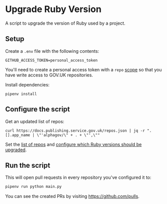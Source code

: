 # Upgrade Ruby Version

A script to upgrade the version of Ruby used by a project.

## Setup

Create a `.env` file with the following contents:

```
GITHUB_ACCESS_TOKEN=personal_access_token
```

You'll need to create a personal access token with a `repo` [scope](https://docs.github.com/en/developers/apps/building-oauth-apps/scopes-for-oauth-apps) so that you have write access to GOV.UK repositories.

Install dependencies:

```
pipenv install
```

## Configure the script

Get an updated list of repos:

```
curl https://docs.publishing.service.gov.uk/repos.json | jq -r ".[].app_name | \"'alphagov/\" + . + \"',\""
```

Set the [list of repos](https://github.com/alphagov/upgrade-ruby-version/blob/67c9b1285c9601bd6020206e57480d1a14c66f28/main.py#L7) and [configure which Ruby versions should be upgraded](https://github.com/alphagov/upgrade-ruby-version/blob/67c9b1285c9601bd6020206e57480d1a14c66f28/main.py#L216).

## Run the script

This will open pull requests in every repository you've configured it to:

```bash
pipenv run python main.py
```

You can see the created PRs by visiting <https://github.com/pulls>.
